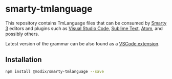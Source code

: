 # smarty-tmlanguage

This repository contains TmLanguage files that can be consumed by [Smarty 3](https://www.smarty.net/docs/en/) editors and plugins such as [Visual Studio Code](https://github.com/Microsoft/vscode), [Sublime Text](https://www.sublimetext.com), [Atom](https://atom.io), and possibly others.

Latest version of the grammar can be also found as a [VSCode extension](https://marketplace.visualstudio.com/items?itemName=Modix.mx-smarty).

## Installation
``` sh
npm install @modix/smarty-tmlanguage --save
```

